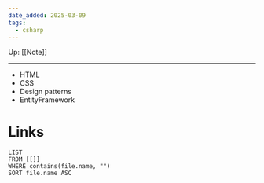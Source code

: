 ```yaml
---
date_added: 2025-03-09
tags:
  - csharp
---
```

Up: [[Note]]
___
 - HTML
 - CSS
 - Design patterns
 - EntityFramework

# Links
```dataview
LIST
FROM [[]]
WHERE contains(file.name, "")
SORT file.name ASC
```
